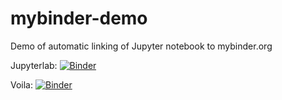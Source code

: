 # mybinder-demo
Demo of automatic linking of Jupyter notebook to mybinder.org

Jupyterlab: [![Binder](https://mybinder.org/badge_logo.svg)](https://mybinder.org/v2/gh/stargaser/mybinder-demo/master?urlpath=lab/tree/ipynb)

Voila: [![Binder](https://mybinder.org/badge_logo.svg)](https://mybinder.org/v2/gh/stargaser/mybinder-demo/master?urlpath=voila/tree/ipynb/redshift7-app.ipynb)
